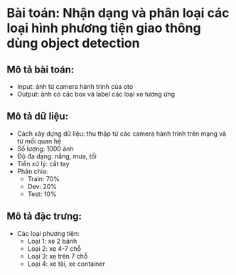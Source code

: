 # Bài toán: Nhận dạng và phân loại các loại hình phương tiện giao thông dùng object detection
## Mô tả bài toán:
* Input: ảnh từ camera hành trình của oto
* Output: ảnh có các box và label các loại xe tương ứng
## Mô tả dữ liệu:
* Cách xây dựng dữ liệu: thu thập từ các camera hành trình trên mạng và từ mối quan hệ
* Số lượng: 1000 ảnh
* Độ đa dạng: nắng, mưa, tối
* Tiền xử lý: cắt tay
* Phân chia: 
	- Train: 70%
	- Dev: 20%
	- Test: 10%
## Mô tả đặc trưng:
* Các loại phương tiện:
	- Loại 1: xe 2 bánh
	- Loại 2: xe 4-7 chỗ
	- Loại 3: xe trên 7 chỗ
	- Loại 4: xe tải, xe container
